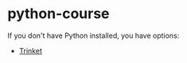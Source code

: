 # python-course

If you don't have Python installed, you have options:

- [Trinket](https://trinket.io/python3)

